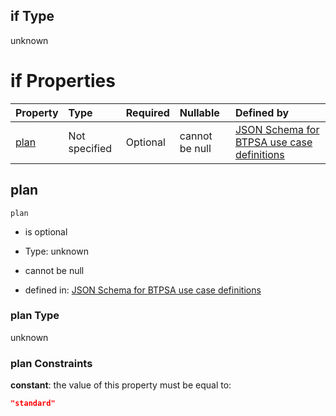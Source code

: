 ## if Type

unknown

# if Properties

| Property      | Type          | Required | Nullable       | Defined by                                                                                                                                                                                                                                  |
| :------------ | :------------ | :------- | :------------- | :------------------------------------------------------------------------------------------------------------------------------------------------------------------------------------------------------------------------------------------ |
| [plan](#plan) | Not specified | Optional | cannot be null | [JSON Schema for BTPSA use case definitions](btpsa-usecase-properties-services-items-allof-1-then-allof-63-then-allof-0-if-properties-plan.md "undefined#/properties/services/items/allOf/1/then/allOf/63/then/allOf/0/if/properties/plan") |

## plan



`plan`

*   is optional

*   Type: unknown

*   cannot be null

*   defined in: [JSON Schema for BTPSA use case definitions](btpsa-usecase-properties-services-items-allof-1-then-allof-63-then-allof-0-if-properties-plan.md "undefined#/properties/services/items/allOf/1/then/allOf/63/then/allOf/0/if/properties/plan")

### plan Type

unknown

### plan Constraints

**constant**: the value of this property must be equal to:

```json
"standard"
```
